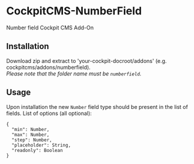 # CockpitCMS-NumberField

Number field Cockpit CMS Add-On

## Installation

Download zip and extract to 'your-cockpit-docroot/addons' (e.g. cockpitcms/addons/numberfield).  
_Please note that the folder name must be `numberfield`._

## Usage

Upon installation the new `Number` field type should be present in the list of fields.
List of options (all optional):
```
{
  "min": Number,
  "max": Number,
  "step": Number,
  "placeholder": String,
  "readonly": Boolean
}
```
